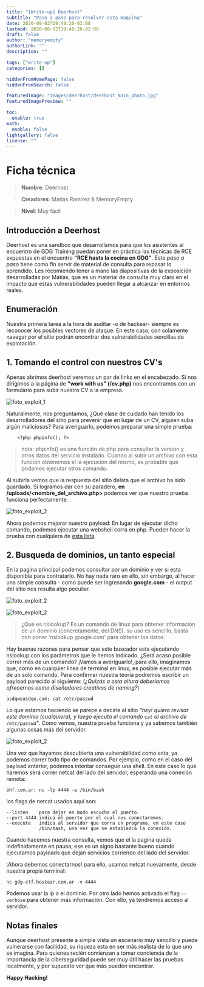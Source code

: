 ```yaml
---
title: "[Write-up] Deerhost"
subtitle: "Paso a paso para resolver esta maquina"
date: 2020-08-02T19:48:20-03:00
lastmod: 2020-08-02T19:48:20-03:00
draft: false
author: "memoryempty"
authorLink: ""
description: ""

tags: ["write-up"]
categories: []

hiddenFromHomePage: false
hiddenFromSearch: false

featuredImage: "images/deerhost/deerhost_main_photo.jpg"
featuredImagePreview: ""

toc:
  enable: true
math:
  enable: false
lightgallery: false
license: ""
---
```



# Ficha técnica

> **Nombre**: Deerhost

> **Creadores**: Matías Ramirez & MemoryEmpty

> **Nivel**: Muy fácil

## Introducción a Deerhost

Deerhost es una sandbox que desarrollamos para que los asistentes al encuentro de GDG Training puedan poner en práctica las técnicas de RCE expuestas en el encuentro **"RCE hasta la cocina en GDG"**. Este *paso a paso* tiene como fín servir de material de  consulta para repasar lo aprendido. Les recomiendo tener a mano las diapositivas de la exposición desarrolladas por Matías, que es un material de consulta muy claro en el impacto que estas vulnerabilidades pueden llegar a alcanzar en entornos reales.

## Enumeración

Nuestra primera tarea a la hora de auditar -o de hackear- siempre es reconocer los posibles vectores de ataque. En este caso, con solamente navegar por el sitio podrán encontrar dos vulnerabilidades sencillas de explotación. 

## 1. Tomando el control con nuestros CV's

Apenas abrimos deerhost veremos un par de links en el encabezado. Si nos dirigimos a la página de **"work with us" (/cv.php)** nos encontramos con un formulario para subir nuestro CV a la empresa.

![foto_exploit_1](images/deerhost/deerhost_exploit_1_a.jpg)

 Naturalmente, nos preguntamos, ¿Qué clase de cuidado han tenido los desarrolladores del sitio para prevenir que en lugar de un CV, alguien suba algún maliciosos? Para averiguarlo, podemos preparar una simple prueba:

```
	<?php phpinfo(); ?>
```

> nota: phpinfo() es una función de php para consultar la version y otros datos del servicio instalado. Cuando al subir un archivo con esta función obtenemos el la ejecución del mismo, es probable que podamos ejecutar otros comando.

Al subirla vemos que la respuesta del sitio delata que el archivo ha sido guardado. Si logramos dar con su paradero,  **en /uploads/<nombre_del_archivo.php>** podemos ver que nuestro prueba funciona perfectamente.

![foto_exploit_2](images/deerhost/deerhost_exploit_1_b.jpg)

Ahora podemos mejorar nuestro payload: En lugar de ejecutar dicho comando, podemos ejecutar una webshell corra en php. Pueden hacer la prueba con cualquiera de [esta lista](https://github.com/xl7dev/WebShell/tree/master/Php).


## 2. Busqueda de dominios, un tanto especial

En la pagina principal podemos consultar por un dominio y ver si esta disponible para contratarlo. No hay nada raro en ello, sin embargo, al hacer una simple consulta - como puede ser ingresando **google.com** - el output del sitio nos resulta algo peculiar.

![foto_exploit_2](images/deerhost/deerhost_exploit_2_a.jpg)

![foto_exploit_2](images/deerhost/deerhost_exploit_2_b.jpg)
> ¿Qué es nslookup? Es un comando de linux para obtener informacion de un dominio (concretamente, del DNS). su uso es sencillo, basta con poner 'nslookup google.com' para obtener los datos.


Hay buenas razonas para pensar que este buscador esta ejecutando nslookup con los parámetros que le hemos indicado. ¿Será acaso posible correr más de un comando? ¡Vamos a averiguarlo!, para ello, imaginamos que, como en cualquier linea de terminal en linux, es posible ejecutar más de un solo comando. Para confirmar nuestra teoría podremos escribir un payload parecido al siguiente: (*¿Quizás a esta altura deberíamos ofrecernos como diseñadores creativos de naming?*)

`asdqweasdqe.com; cat /etc/passwd`

Lo que estamos haciendo se parece a decirle al sitio *"hey! quiero revisar este dominio (cualquiera), y luego ejecuta el comando `cat` al archivo de `/etc/passwd`"*. Como vemos, nuestra prueba funciona y ya sabemos también algunas cosas más del servidor.

![foto_exploit_2](images/deerhost/deerhost_exploit_2_c.jpg)

Una vez que hayamos descubierta una vulnerabilidad como esta, ya podemos correr todo tipo de comandos. Por ejemplo, como en el caso del payload anterior, podemos intentar conseguir una shell. En este caso lo que haremos será correr netcat del lado del servidor, esperando una conexión remota:

`bhf.com.ar; nc -lp 4444 -e /bin/bash`

los flags de netcat usados aquí son:

	--listen 	para dejar en modo escucha el puerto.
	--port 4444	indica el puerto por el cual nos conectaremos.
	--execute	indica al servidor que corra un programa, en este caso
				/bin/bash, una vez que se establezca la conexión.

Cuando hacemos nuestra consulta, vemos que el la pagina queda indefinidamente en pausa, ese es un signo bastante bueno cuando ejecutamos payloads que dejan servicios corriendo del lado del servidor.

¡Ahora debemos conectarnos! para ello, usamos netcat nuevamente, desde nuestra propia terminal:

`nc gdg-ctf.hostear.com.ar -v 4444`

Podemos usar la ip o el dominio. Por otro lado hemos activado el flag `--verbose` para obtener más información. Con ello, ya tendremos acceso al servidor.
	
## Notas finales

Aunque deerhost presente a simple vista un escenario muy sencillo y puede vulnerarse con facilidad, su riqueza esta en ser más realista de lo que uno se imagina. Para quienes recién comienzan a tomar conciencia de la importancia de la ciberseguridad puede ser muy útil hacer las pruebas localmente, y por supuesto ver que más pueden encontrar.

**Happy Hacking!**